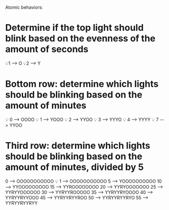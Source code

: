 Atomic behaviors:

# Determine if the top light should blink based on the evenness of the amount of seconds

💡1 --> O
💡2 --> Y

# Bottom row: determine which lights should be blinking based on the amount of minutes

💡 0 --> OOOO
💡 1 --> YOOO
💡 2 --> YYOO
💡 3 --> YYYO
💡 4 --> YYYY
💡 7 --> YYOO

# Third row: determine which lights should be blinking based on the amount of minutes, divided by 5

0  --> OOOOOOOOOOO 💡
1  --> OOOOOOOOOOO
5  --> YOOOOOOOOOO
10 --> YYOOOOOOOOO
15 --> YYROOOOOOOO
20 --> YYRYOOOOOOO
25 --> YYRYYOOOOOO
30 --> YYRYYROOOOO
35 --> YYRYYRYOOOO
40 --> YYRYYRYYOOO
45 --> YYRYYRYYROO
50 --> YYRYYRYYRYO
55 --> YYRYYRYYRYY